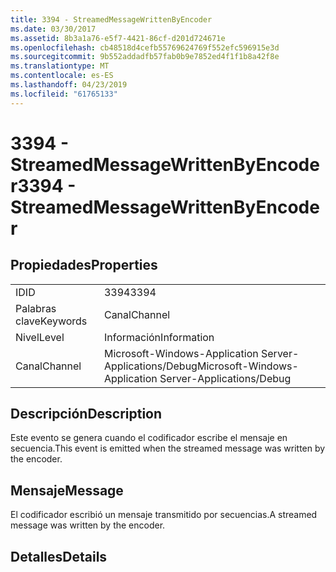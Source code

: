 ```yaml
---
title: 3394 - StreamedMessageWrittenByEncoder
ms.date: 03/30/2017
ms.assetid: 8b3a1a76-e5f7-4421-86cf-d201d724671e
ms.openlocfilehash: cb48518d4cefb55769624769f552efc596915e3d
ms.sourcegitcommit: 9b552addadfb57fab0b9e7852ed4f1f1b8a42f8e
ms.translationtype: MT
ms.contentlocale: es-ES
ms.lasthandoff: 04/23/2019
ms.locfileid: "61765133"
---
```

# <a name="3394---streamedmessagewrittenbyencoder"></a><span data-ttu-id="b3c22-102">3394 - StreamedMessageWrittenByEncoder</span><span class="sxs-lookup"><span data-stu-id="b3c22-102">3394 - StreamedMessageWrittenByEncoder</span></span>
## <a name="properties"></a><span data-ttu-id="b3c22-103">Propiedades</span><span class="sxs-lookup"><span data-stu-id="b3c22-103">Properties</span></span>  
  
|||  
|-|-|  
|<span data-ttu-id="b3c22-104">ID</span><span class="sxs-lookup"><span data-stu-id="b3c22-104">ID</span></span>|<span data-ttu-id="b3c22-105">3394</span><span class="sxs-lookup"><span data-stu-id="b3c22-105">3394</span></span>|  
|<span data-ttu-id="b3c22-106">Palabras clave</span><span class="sxs-lookup"><span data-stu-id="b3c22-106">Keywords</span></span>|<span data-ttu-id="b3c22-107">Canal</span><span class="sxs-lookup"><span data-stu-id="b3c22-107">Channel</span></span>|  
|<span data-ttu-id="b3c22-108">Nivel</span><span class="sxs-lookup"><span data-stu-id="b3c22-108">Level</span></span>|<span data-ttu-id="b3c22-109">Información</span><span class="sxs-lookup"><span data-stu-id="b3c22-109">Information</span></span>|  
|<span data-ttu-id="b3c22-110">Canal</span><span class="sxs-lookup"><span data-stu-id="b3c22-110">Channel</span></span>|<span data-ttu-id="b3c22-111">Microsoft-Windows-Application Server-Applications/Debug</span><span class="sxs-lookup"><span data-stu-id="b3c22-111">Microsoft-Windows-Application Server-Applications/Debug</span></span>|  
  
## <a name="description"></a><span data-ttu-id="b3c22-112">Descripción</span><span class="sxs-lookup"><span data-stu-id="b3c22-112">Description</span></span>  
 <span data-ttu-id="b3c22-113">Este evento se genera cuando el codificador escribe el mensaje en secuencia.</span><span class="sxs-lookup"><span data-stu-id="b3c22-113">This event is emitted when the streamed message was written by the encoder.</span></span>  
  
## <a name="message"></a><span data-ttu-id="b3c22-114">Mensaje</span><span class="sxs-lookup"><span data-stu-id="b3c22-114">Message</span></span>  
 <span data-ttu-id="b3c22-115">El codificador escribió un mensaje transmitido por secuencias.</span><span class="sxs-lookup"><span data-stu-id="b3c22-115">A streamed message was written by the encoder.</span></span>  
  
## <a name="details"></a><span data-ttu-id="b3c22-116">Detalles</span><span class="sxs-lookup"><span data-stu-id="b3c22-116">Details</span></span>
